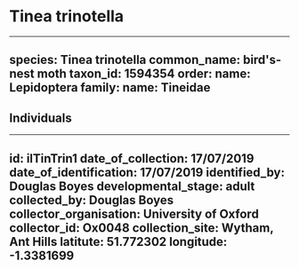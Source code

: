 # Tinea trinotella

---
species: Tinea trinotella
common_name: bird's-nest moth
taxon_id: 1594354
order:
  name: Lepidoptera
family:
  name: Tineidae
---

## Individuals

---
id: ilTinTrin1
date_of_collection: 17/07/2019
date_of_identification: 17/07/2019
identified_by: Douglas Boyes
developmental_stage: adult
collected_by: Douglas Boyes
collector_organisation: University of Oxford
collector_id: Ox0048
collection_site: Wytham, Ant Hills
latitute: 51.772302
longitude: -1.3381699
---
